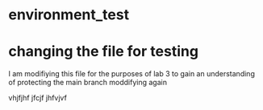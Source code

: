 # environment_test
# changing the file for testing

I am modifiying this file for the purposes of lab 3 to gain an understanding of protecting the main branch
moddifying again

vhjfjhf
jfcjf
jhfvjvf